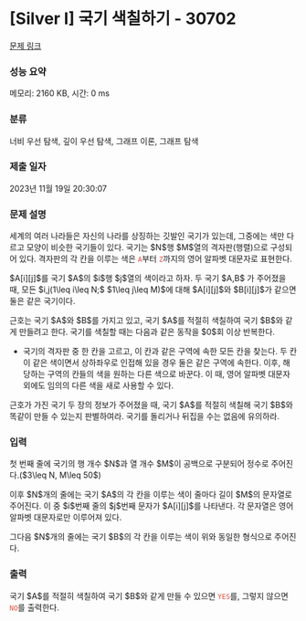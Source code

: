 # [Silver I] 국기 색칠하기 - 30702 

[문제 링크](https://www.acmicpc.net/problem/30702) 

### 성능 요약

메모리: 2160 KB, 시간: 0 ms

### 분류

너비 우선 탐색, 깊이 우선 탐색, 그래프 이론, 그래프 탐색

### 제출 일자

2023년 11월 19일 20:30:07

### 문제 설명

<p>세계의 여러 나라들은 자신의 나라를 상징하는 깃발인 국기가 있는데, 그중에는 색만 다르고 모양이 비슷한 국기들이 있다. 국기는 $N$행 $M$열의 격자판(행렬)으로 구성되어 있다. 격자판의 각 칸을 이루는 색은 <span style="color:#e74c3c;"><code>A</code></span>부터 <span style="color:#e74c3c;"><code>Z</code></span>까지의 영어 알파벳 대문자로 표현한다.</p>

<p>$A[i][j]$를 국기 $A$의 $i$행 $j$열의 색이라고 하자. 두 국기 $A,B$ 가 주어졌을 때, 모든 $i,j(1\leq i\leq N;$ $1\leq j\leq M)$에 대해 $A[i][j]$와 $B[i][j]$가 같으면 둘은 같은 국기이다.</p>

<p>근호는 국기 $A$와 $B$를 가지고 있고, 국기 $A$를 적절히 색칠하여 국기 $B$와 같게 만들려고 한다. 국기를 색칠할 때는 다음과 같은 동작을 $0$회 이상 반복한다.</p>

<ul>
	<li>국기의 격자판 중 한 칸을 고르고, 이 칸과 같은 구역에 속한 모든 칸을 찾는다. 두 칸이 같은 색이면서 상하좌우로 인접해 있을 경우 둘은 같은 구역에 속한다. 이후, 해당하는 구역의 칸들의 색을 원하는 다른 색으로 바꾼다. 이 때, 영어 알파벳 대문자 외에도 임의의 다른 색을 새로 사용할 수 있다.</li>
</ul>

<p>근호가 가진 국기 두 장의 정보가 주어졌을 때, 국기 $A$를 적절히 색칠해 국기 $B$와 똑같이 만들 수 있는지 판별하여라. 국기를 돌리거나 뒤집을 수는 없음에 유의하라.</p>

### 입력 

 <p>첫 번째 줄에 국기의 행 개수 $N$과 열 개수 $M$이 공백으로 구분되어 정수로 주어진다.($3\leq N, M\leq 50$)</p>

<p>이후 $N$개의 줄에는 국기 $A$의 각 칸을 이루는 색이 줄마다 길이 $M$의 문자열로 주어진다. 이 중 $i$번째 줄의 $j$번째 문자가 $A[i][j]$를 나타낸다. 각 문자열은 영어 알파벳 대문자로만 이루어져 있다.</p>

<p>그다음 $N$개의 줄에는 국기 $B$의 각 칸을 이루는 색이 위와 동일한 형식으로 주어진다.</p>

### 출력 

 <p>국기 $A$를 적절히 색칠하여 국기 $B$와 같게 만들 수 있으면 <span style="color:#e74c3c;"><code>YES</code></span>를, 그렇지 않으면 <code><span style="color:#e74c3c;">NO</span></code>를 출력한다.</p>

